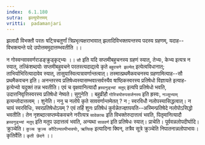 ```yaml
---
index:  6.1.180
sutra:  झल्युपोत्तमम्
vritti:  padamanjari
---
```


झलादौ विभक्तौ परतः षट्त्रिचतुर्णां त्रिप्रभृत्यक्षराभावात् झलादिविभक्तयन्तस्य पदस्य ग्रहणम्, यदाह--विभक्त्यन्ते पदे उपोत्तममुदात्तम्भवतीति ।।

न गोस्वन्साववर्णराडङ्क्रुड्कृद्भ्यः ।। `सौ` इति यदि सप्तमीबहुचनस्य ग्रहणं स्यात्, तेभ्यः, केभ्य इत्यत्र न स्यात्, तत्किंशब्दयोः सप्तमीबहुवचने परतस्त्यदाद्यत्वे कृते `बहुवचने झल्येत्` इत्येत्वविधानात्; ताभिर्याभिरित्यादावेव स्यात्, तासुयास्वित्यत्रावर्णान्तत्वात्। तस्मात्प्रथमैकवचनस्य ग्रहणामित्याह--सौ प्रथमैकवचन इति। अनन्तरस्य प्रतिषेध्यस्यासम्भवात्सर्वस्यैव षाष्ठिकस्वरस्य प्रतिषेधो विज्ञायते इत्याह-इत्येभ्यो यदुक्तं तन्न भवतीति। एवं च वृक्षवानित्यादौ `ह्रस्वनुड्भ्यां मतुप्`  इत्यपि प्रतिषेधो भवति, उदात्तनिवृत्तिस्वरस्य प्रतिषेधो नेष्यते। सुगुनेति । बहुव्रीहौ `गोस्त्रियोरुपसर्जनस्य` इति ह्रस्वः, `नञ्सुभ्याम्` इत्यन्तोदात्तत्वम् ।
	शुनेति। ननु च नलोपे कृते साववर्णान्तमेतत् ? न ; स्वरविधौ नलोपस्यासिद्धत्वात्। न चायं स्वरविधिः, स्वरप्रतिषेधोऽयम् ? एवं तर्हि शुनः प्रतिषेधं कुर्वन्नेतज्ज्ञापयति--अस्मिन्प्रतिषेदे नलोपोऽसिद्धो भवतीति। तेन नृशब्दात्सप्तम्येकवचने नरीत्यत्र `सावेकाचः` इति विभक्तेरुदात्तत्वं भवति, पितृमानित्यादौ `ह्रस्वनुड्भ्यां मतुप्` इति मतुप उदात्तत्वं भवति, अन्यथा `साववर्ण` इति प्रतिषेधः स्यात्।
	प्राचेति। पूर्ववन्नलोपदीर्घादि। क्रुञ्चेति। `कुञ्च क्रुञ्च कौटिल्याल्पीभावयोः`, `ऋत्विक्` इत्यादिना क्विन्, तत्रैव सूत्रे क्रुञ्चेति निपातनान्नलोपाभावः। कृतिर्वेति। `कृती छेदने` ।।

